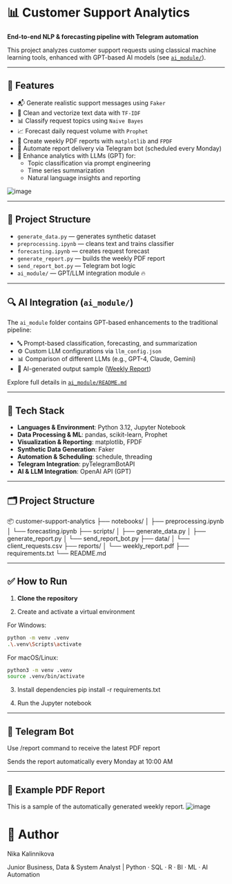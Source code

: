 # 📊 Customer Support Analytics

**End-to-end NLP & forecasting pipeline with Telegram automation**

This project analyzes customer support requests using classical machine learning tools, enhanced with GPT-based AI models (see [`ai_module/`](./ai_module)).

---

## 🚀 Features

- 📬 Generate realistic support messages using `Faker`
- 🧹 Clean and vectorize text data with `TF-IDF`
- 📊 Classify request topics using `Naive Bayes`
- 📈 Forecast daily request volume with `Prophet`
- 📄 Create weekly PDF reports with `matplotlib` and `FPDF`
- 🤖 Automate report delivery via Telegram bot (scheduled every Monday)
- 🧠 Enhance analytics with LLMs (GPT) for:
  - Topic classification via prompt engineering
  - Time series summarization
  - Natural language insights and reporting

![image](https://github.com/user-attachments/assets/53c5fbc2-397c-480d-87e2-c18ea477d84c)

---

## 📁 Project Structure

- `generate_data.py` — generates synthetic dataset
- `preprocessing.ipynb` — cleans text and trains classifier
- `forecasting.ipynb` — creates request forecast
- `generate_report.py` — builds the weekly PDF report
- `send_report_bot.py` — Telegram bot logic
- `ai_module/` — GPT/LLM integration module 🔥

---

## 🔍 AI Integration (`ai_module/`)

The `ai_module` folder contains GPT-based enhancements to the traditional pipeline:

- 🔤 Prompt-based classification, forecasting, and summarization
- ⚙️ Custom LLM configurations via `llm_config.json`
- 📊 Comparison of different LLMs (e.g., GPT-4, Claude, Gemini)
- 📄 AI-generated output sample ([Weekly Report](https://github.com/KalinNika/customer-support-analytics/blob/main/weekly_report.pdf))

Explore full details in [`ai_module/README.md`](https://github.com/KalinNika/customer-support-analytics/blob/main/ai_module/README.md)

---

## 🧠 Tech Stack

- **Languages & Environment**: Python 3.12, Jupyter Notebook
- **Data Processing & ML**: pandas, scikit-learn, Prophet
- **Visualization & Reporting**: matplotlib, FPDF
- **Synthetic Data Generation**: Faker
- **Automation & Scheduling**: schedule, threading
- **Telegram Integration**: pyTelegramBotAPI
- **AI & LLM Integration**: OpenAI API (GPT)


---

## 🗂️ Project Structure
📦 customer-support-analytics
├── notebooks/
│ ├── preprocessing.ipynb
│ └── forecasting.ipynb
├── scripts/
│ ├── generate_data.py
│ ├── generate_report.py
│ └── send_report_bot.py
├── data/
│ └── client_requests.csv
├── reports/
│ └── weekly_report.pdf
├── requirements.txt
└── README.md

---

## ✅ How to Run

1. **Clone the repository**

2. Create and activate a virtual environment

For Windows:
```bash
python -m venv .venv
.\.venv\Scripts\activate
```

For macOS/Linux:
```bash
python3 -m venv .venv
source .venv/bin/activate
```
3. Install dependencies
pip install -r requirements.txt

4. Run the Jupyter notebook

---

## 🤖 Telegram Bot
Use /report command to receive the latest PDF report

Sends the report automatically every Monday at 10:00 AM

---

## 📄 Example PDF Report

This is a sample of the automatically generated weekly report.
![image](https://github.com/user-attachments/assets/542b8e80-6d15-45a7-9cf5-b65151dc8e0b)


# 👤 Author

Nika Kalinnikova

Junior Business, Data & System Analyst | Python · SQL · R · BI · ML · AI Automation


